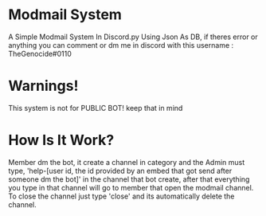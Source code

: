 # Modmail System
A Simple Modmail System In Discord.py Using Json As DB, if theres error or anything you can comment or dm me in discord with this username : TheGenocide#0110
# Warnings!
This system is not for PUBLIC BOT! keep that in mind
# How Is It Work?
Member dm the bot, it create a channel in category and the Admin must type, 'help-[user id, the id provided by an embed that got send after someone dm the bot]' in the channel that bot create, after that everything you type in that channel will go to member that open the modmail channel. To close the channel just type 'close' and its automatically delete the channel.
